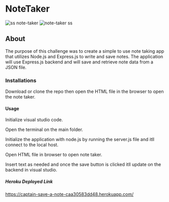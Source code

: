 # NoteTaker
![ss note-taker](https://github.com/stevenarroyave8/NoteTaker/assets/128537787/35c87a9c-65f1-4ee4-93d6-aa11190d65b1)
![note-taker ss ](https://github.com/stevenarroyave8/NoteTaker/assets/128537787/ba957824-fd3a-444e-a2fa-68052d85cec9)

## About
The purpose of this challenge was to create a simple to use note taking app that utilizes Node.js and Express.js to write and save notes. The application will use Express.js backend and will save and retrieve note data from a JSON file.
### Installations
Download or clone the repo then open the HTML file in the browser to open the note taker.
#### Usage
Initialize visual studio code.

Open the terminal on the main folder.

Initialize the application with node.js by running the server.js file and itll connect to the local host.

Open HTML file in browser to open note taker.

Insert text as needed and once the save button is clicked itll update on the backend in visual studio.
##### Heroku Deployed Link
https://captain-save-a-note-caa30583dd48.herokuapp.com/
